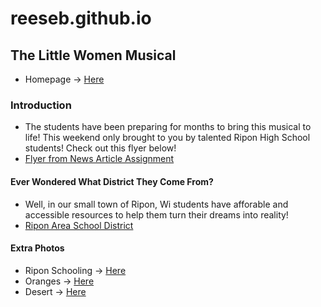 # reeseb.github.io

## The Little Women Musical
- Homepage -> [Here](https://webdesignrb534.github.io/reeseb.github.io/)

### Introduction
- The students have been preparing for months to bring this musical to life! This weekend only brought to you by talented Ripon High School students! Check out this flyer below!
- [Flyer from News Article Assignment](https://basicwebdesignreeseb.w3spaces.com/reesebrooks.html)

#### Ever Wondered What District They Come From?
- Well, in our small town of Ripon, Wi students have afforable and accessible resources to help them turn their dreams into reality!
-  [Ripon Area School District](https://www.ripon.k12.wi.us/)

#### Extra Photos
- Ripon Schooling -> [Here](docs/assets/download.png)
- Oranges -> [Here]()
- Desert -> [Here](docs/assets/c-domain-images-free-stock-photos-high-quality-resolution-downloads-public-domain-archive-1-1000x667_iazox88bms4wiss0mmdiuy.jpg)

